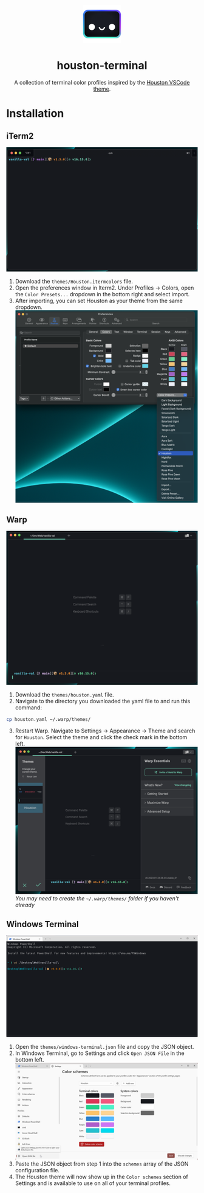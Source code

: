 <div align="center">
  <img width="100px" src="./screenshots/houston_mascot.png" alt="Houston" />
  <h1>houston-terminal</h1>
</div>

<p align="center">
  A collection of terminal color profiles inspired by the <a href="https://github.com/withastro/houston-vscode">Houston VSCode theme</a>.
</p>

# Installation

## iTerm2

![iTerm2 theme](./screenshots/iterm.png)

1. Download the `themes/Houston.itermcolors` file.
2. Open the preferences window in Iterm2. Under Profiles -> Colors, open the `Color Presets...` dropdown in the bottom right and select import.
3. After importing, you can set Houston as your theme from the same dropdown. ![Importing iTerm2 theme](./screenshots/iterm_import.png)

## Warp

![Warp theme](./screenshots/warp.png)

1. Download the `themes/houston.yaml` file.
2. Navigate to the directory you downloaded the yaml file to and run this command:

```bash
cp houston.yaml ~/.warp/themes/
```

3. Restart Warp. Navigate to Settings -> Appearance -> Theme and search for `Houston`. Select the theme and click the check mark in the bottom left.
   ![Warp set theme](./screenshots/warp_set_theme.png)
   _You may need to create the `~/.warp/themes/` folder if you haven't already_

## Windows Terminal

![Windows Terminal theme](./screenshots//windows_terminal.png)

1. Open the `themes/windows-terminal.json` file and copy the JSON object.
2. In Windows Terminal, go to Settings and click `Open JSON File` in the bottom left.
   ![Windows Terminal theme](./screenshots//windows_terminal_config.png)
3. Paste the JSON object from step 1 into the `schemes` array of the JSON configuration file.
4. The Houston theme will now show up in the `Color schemes` section of Settings and is available to use on all of your terminal profiles.
